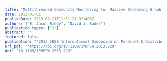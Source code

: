 ```yaml
---
title: "Multithreaded Community Monitoring for Massive Streaming Graph Data"
date: 2013-01-01
publishDate: 2019-08-21T11:51:27.325406Z
authors: ["E. Jason Riedy", "David A. Bader"]
publication_types: ["1"]
abstract: ""
featured: false
publication: "*2013 IEEE International Symposium on Parallel & Distributed Processing, Workshops and Phd Forum, Cambridge, MA, USA, May 20-24, 2013*"
url_pdf: "https://doi.org/10.1109/IPDPSW.2013.229"
doi: "10.1109/IPDPSW.2013.229"
---
```


